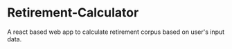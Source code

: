 # Retirement-Calculator
A react based web app to calculate retirement corpus based on user's input data.
